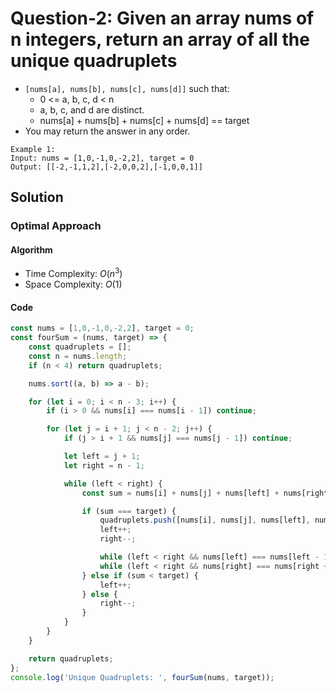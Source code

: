 # Question-2: Given an array nums of n integers, return an array of all the unique quadruplets


- `[nums[a], nums[b], nums[c], nums[d]]` such that:
  - 0 <= a, b, c, d < n
  - a, b, c, and d are distinct.
  - nums[a] + nums[b] + nums[c] + nums[d] == target
- You may return the answer in any order.


```
Example 1:
Input: nums = [1,0,-1,0,-2,2], target = 0
Output: [[-2,-1,1,2],[-2,0,0,2],[-1,0,0,1]]
```


## Solution


### Optimal Approach


#### Algorithm


- Time Complexity: $O(n^3)$
- Space Complexity: $O(1)$


#### Code


```javascript
const nums = [1,0,-1,0,-2,2], target = 0;
const fourSum = (nums, target) => {
    const quadruplets = [];
    const n = nums.length;
    if (n < 4) return quadruplets;

    nums.sort((a, b) => a - b);

    for (let i = 0; i < n - 3; i++) {
        if (i > 0 && nums[i] === nums[i - 1]) continue;

        for (let j = i + 1; j < n - 2; j++) {
            if (j > i + 1 && nums[j] === nums[j - 1]) continue;

            let left = j + 1;
            let right = n - 1;

            while (left < right) {
                const sum = nums[i] + nums[j] + nums[left] + nums[right];

                if (sum === target) {
                    quadruplets.push([nums[i], nums[j], nums[left], nums[right]]);
                    left++;
                    right--;

                    while (left < right && nums[left] === nums[left - 1]) left++;
                    while (left < right && nums[right] === nums[right + 1]) right--;
                } else if (sum < target) {
                    left++;
                } else {
                    right--;
                }
            }
        }
    }

    return quadruplets;
};
console.log('Unique Quadruplets: ', fourSum(nums, target));
```